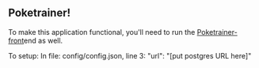 ## Poketrainer!
To make this application functional, you'll need to run the [Poketrainer-front](https://github.com/cynster/poketrainer-front)end as well.



To setup:
In file: config/config.json, line 3: "url": "[put postgres URL here]"

